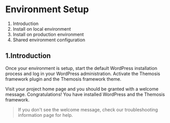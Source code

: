 Environment Setup
=================

1. Introduction
2. Install on local environment
3. Install on production environment
4. Shared environment configuration

1.Introduction
--------------




Once your environment is setup, start the default WordPress installation process and log in your WordPress administration. Activate the Themosis framework plugin and the Themosis framework theme.

Visit your project home page and you should be granted with a welcome message. Congratulations! You have installed WordPress and the Themosis framework.

> If you don't see the welcome message, check our troubleshooting information page for help.